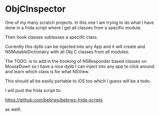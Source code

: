 # ObjCInspector


One of my many scratch projects. In this one I am trying to do what I have done in a frida script where I get all classes from a specific module.

Then hook classes sublasses a speciifc class.

Currently this dylib can be injected into any App and it will create and NSMutableDictionairy with all Obj C classes from all modules.

The TODO: is to add in the hooking of NSResponder based classes on MouseDown so I have a nice dylib I can inject into any app to click around and learn which class is for what NSView.

This should all be easily portable to iOS too which I guess will be a todo.

I will post the frida script to:

https://github.com/bebrws/bebrws-frida-scripts

as welll.
